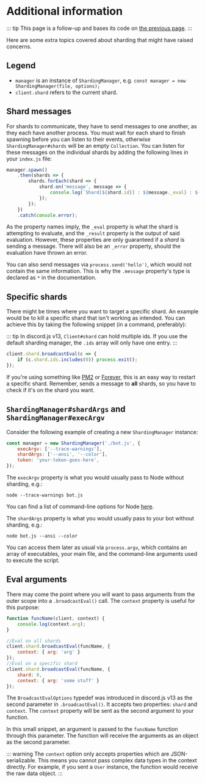 # Additional information

::: tip
This page is a follow-up and bases its code on [the previous page](/sharding/).
:::

Here are some extra topics covered about sharding that might have raised concerns.

## Legend

* `manager` is an instance of `ShardingManager`, e.g. `const manager = new ShardingManager(file, options);`
* `client.shard` refers to the current shard.

## Shard messages

For shards to communicate, they have to send messages to one another, as they each have another process. You must wait for each shard to finish spawning before you can listen to their events, otherwise `ShardingManager#shards` will be an empty `Collection`. You can listen for these messages on the individual shards by adding the following lines in your `index.js` file:

```js
manager.spawn()
	.then(shards => {
		shards.forEach(shard => {
			shard.on('message', message => {
				console.log(`Shard[${shard.id}] : ${message._eval} : ${message._result}`);
			});
		});
	})
	.catch(console.error);
```

As the property names imply, the `_eval` property is what the shard is attempting to evaluate, and the `_result` property is the output of said evaluation. However, these properties are only guaranteed if a _shard_ is sending a message. There will also be an `_error` property, should the evaluation have thrown an error.

You can also send messages via `process.send('hello')`, which would not contain the same information. This is why the `.message` property's type is declared as `*` in the <DocsLink path="Shard:Class#message" /> documentation.

## Specific shards

There might be times where you want to target a specific shard. An example would be to kill a specific shard that isn't working as intended. You can achieve this by taking the following snippet (in a command, preferably):

::: tip
In discord.js v13, <DocsLink path="ShardClientUtil:Class#ids">`Client#shard`</DocsLink> can hold multiple ids. If you use the default sharding manager, the `.ids` array will only have one entry.
:::

```js
client.shard.broadcastEval(c => {
	if (c.shard.ids.includes(0)) process.exit();
});
```

If you're using something like [PM2](http://pm2.keymetrics.io/) or [Forever](https://github.com/foreverjs/forever), this is an easy way to restart a specific shard. Remember, <DocsLink path="ShardClientUtil:Class#broadcastEval" type="method" /> sends a message to **all** shards, so you have to check if it's on the shard you want.

## `ShardingManager#shardArgs` and `ShardingManager#execArgv`

Consider the following example of creating a new `ShardingManager` instance:

```js
const manager = new ShardingManager('./bot.js', {
	execArgv: ['--trace-warnings'],
	shardArgs: ['--ansi', '--color'],
	token: 'your-token-goes-here',
});
```

The `execArgv` property is what you would usually pass to Node without sharding, e.g.:

```sh:no-line-numbers
node --trace-warnings bot.js
```

You can find a list of command-line options for Node [here](https://nodejs.org/api/cli.html).

The `shardArgs` property is what you would usually pass to your bot without sharding, e.g.:

```sh:no-line-numbers
node bot.js --ansi --color
```

You can access them later as usual via `process.argv`, which contains an array of executables, your main file, and the command-line arguments used to execute the script.

## Eval arguments

There may come the point where you will want to pass arguments from the outer scope into a `.broadcastEval()` call. The `context` property is useful for this purpose:

```js
function funcName(client, context) {
	console.log(context.arg);
}

//Eval on all shards
client.shard.broadcastEval(funcName, { 
	context: { arg: 'arg' } 
});
//Eval on a specific shard
client.shard.broadcastEval(funcName, {
	shard: 0,
	context: { arg: 'some stuff' }
});
```

The `BroadcastEvalOptions` typedef was introduced in discord.js v13 as the second parameter in `.broadcastEval()`. It accepts two properties: `shard` and `context`. The `context` property will be sent as the second argument to your function.

In this small snippet, an argument is passed to the `funcName` function through this parameter.
The function will receive the arguments as an object as the second parameter.

::: warning
The `context` option only accepts properties which are JSON-serializable. This means you cannot pass complex data types in the context directly.
For example, if you sent a `User` instance, the function would receive the raw data object.
:::
